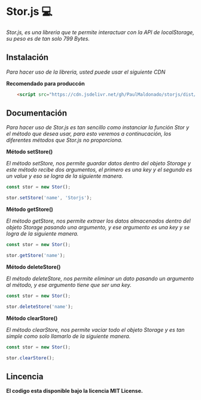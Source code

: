 # Stor.js 💻

*Stor.js, es una libreria que te permite interactuar con la API de localStorage, su peso es de tan solo 799 Bytes.*

## Instalación

*Para hacer uso de la libreria, usted puede usar el siguiente CDN*

**Recomendado para produccón**

```html
    <script src="https://cdn.jsdelivr.net/gh/PaulMaldonado/storjs/dist/stor.min.js"></script>
```

## Documentación

*Para hacer uso de Stor.js es tan sencillo como instanciar la función Stor y el método que desea usar, para esto veremos a continucación, los diferentes métodos que Stor.js no proporciona.*

**Método setStore()**

*El método setStore, nos permite guardar datos dentro del objeto Storage y este método recibe dos argumentos, el primero es una key y el segundo es un value y eso se logra de la siguiente manera.*

```javascript
const stor = new Stor();

stor.setStore('name', 'Storjs');
```
**Método getStore()**

*El método getStore, nos permite extraer los datos almacenados dentro del objeto Storage pasando una argumento, y ese argumento es una key y se logra de la siguiente manera.*

```javascript
const stor = new Stor();

stor.getStore('name');
```
**Método deleteStore()**

*El método deleteStore, nos permite eliminar un dato pasando un argumento al método, y ese argumento tiene que ser una key.*

```javascript
const stor = new Stor();

stor.deleteStore('name');
```
**Método clearStore()**

*El método clearStore, nos permite vaciar todo el objeto Storage y es tan simple como solo llamarlo de la siguiente manera.*

```javascript
const stor = new Stor();

stor.clearStore();
```

## Lincencia

**El codigo esta disponible bajo la licencia MIT License.**
